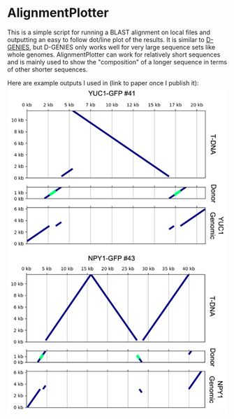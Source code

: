 # AlignmentPlotter

This is a simple script for running a BLAST alignment on local files and outputting an easy to follow dot/line plot of the results. It is similar to [D-GENIES](https://dgenies.toulouse.inra.fr), but D-GENIES only works well for very large sequence sets like whole genomes. AlignmentPlotter can work for relatively short sequences and is mainly used to show the "composition" of a longer sequence in terms of other shorter sequences.

Here are example outputs I used in (link to paper once I publish it):
![Image](/Files/AlignmentPlotter1.png)
